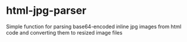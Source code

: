 # html-jpg-parser
Simple function for parsing base64-encoded inline jpg images from html code and converting them to resized image files
